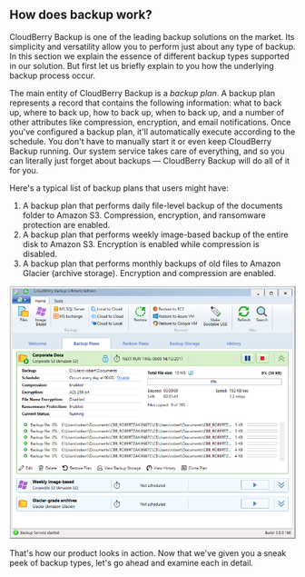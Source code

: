 ## How does backup work?

CloudBerry Backup is one of the leading backup solutions on the market. Its simplicity and versatility allow you to perform just about any type of backup. In this section we explain the essence of different backup types supported in our solution. But first let us briefly explain to you how the underlying backup process occur.

The main entity of CloudBerry Backup is a _backup plan_. A backup plan represents a record that contains the following information: what to back up, where to back up, how to back up, when to back up, and a number of other attributes like compression, encryption, and email notifications. Once you've configured a backup plan, it'll automatically execute according to the schedule. You don't have to manually start it or even keep CloudBerry Backup running. Our system service takes care of everything, and so you can literally just forget about backups — CloudBerry Backup will do all of it for you.

Here's a typical list of backup plans that users might have:

1. A backup plan that performs daily file-level backup of the documents folder to Amazon S3. Compression, encryption, and ransomware protection are enabled.  
2. A backup plan that performs weekly image-based backup of the entire disk to Amazon S3. Encryption is enabled while compression is disabled.
3. A backup plan that performs monthly backups of old files to Amazon Glacier \(archive storage\). Encryption and compression are enabled. 

![](/assets/backupTypes2.png)

That's how our product looks in action. Now that we've given you a sneak peek of backup types, let's go ahead and examine each in detail.

